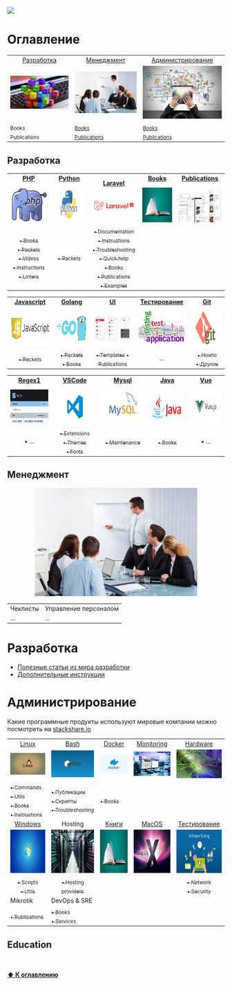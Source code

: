 ![](https://github.styleci.io/repos/7548986/shield?style=plastic)

# Оглавление
<table>
    <tr>
        <td align="center">
            <a href="#разработка">Разработка</a>
        </td>
        <td align="center">
            <a href="#менеджмент">Менеджмент</a>
        </td>
        <td align="center">
            <a href="#администрирование">Администрирование</a>
        </td>
    </tr>
    <tr>
        <td align="center">
            <a href="programming"><img src="Images/programming.jpg" width=300px;></a>
        </td>
        <td align="center">
            <a href="#management"><img src="Images/management.jpg" width=300px;></a>
        </td>
        <td align="center">
            <a href="#administration"><img src="Images/administration.jpg" width=300px;></a>
        </td> 
    </tr>
    <tr>
        <td>
            <sub>Books</sub><br/>
            <sub>Publications</sub>
        </td>
        <td>
            <sub><a href="/Management/Books/README.md">Books</a></sub><br/>
            <sub><a href="/Management/Publications/README.md">Publications</a></sub>
        </td>
        <td>
            <sub><a href="/Management/Books/README.md">Books</a></sub><br/>
            <sub><a href="/Management/Publications/README.md">Publications</a></sub>
        </td> 
    </tr>
</table>

## Разработка

<table>
    <tr>
        <td>
            <div align="center" style="height:30px">
                <a href="/Development/Laravel/README.md"><b>PHP</b></a>
            </div>
            <div align="center">
                <img src="Images/php.png" width="150" height="80">
            </div>
        </td>
        <td>
            <div align="center" style="height:30px">
                <a href="/Development/Python/.."><b>Python</b></a>
            </div>
            <div align="center">
                <img src="Images/python.jpg" width="150" height="80">
            </div>
        </td>
        <td>
            <div align="center" style="height:30px">
                <a href="/Development/Laravel/README.md"><b>Laravel</b></a>
            </div>
            <div align="center">
                <img src="Images/laravel.png" width="150">
            </div>
        </td>
        <td>
            <div align="center" style="height:30px">
                <a href="/Development/Books/README.md"><b>Books</b></a>
            </div>
            <div align="center">
                <img src="Images/books.jpg" width="150" height="80">
            </div>
        </td>
        <td>
            <div align="center" style="height:30px">
                <a href="/Development/Publications/README.md"><b>Publications</b></a>
            </div>
            <div align="center">
                <img src="Images/publications.png" width="150" height="80">
            </div>
        </td>
    </tr>
    <tr>
        <td align="center">
            <a href="/Development/PHP/Books/README.md"><sub>&bull; Books</sub></a><br/>
            <a href="/Development/PHP/Packets/README.md"><sub>&bull; Packets</sub></a><br/>
            <a href="/Development/PHP/Videos/README.md"><sub>&bull; Videos</sub></a></br>
            <a href="/Development/PHP/Instructions/README.md"><sub>&bull; Instructions</sub></a></br>
            <a href="/Development/PHP/Linters/README.md"><sub>&bull; Linters</sub></a></br>
        </td>
        <td align="center">
            <a href="/Development/Python/Packets/README.md"><sub>&bull; Packets</sub></a><br/>
        </td>
        <td align="center">
            <a href="/Development/Laravel/Documentation/README.md"><sub>&bull;  Documentation</sub></a><br/>
            <a href="/Development/Laravel/Instructions/"><sub>&bull;  Instructions</sub></a><br/>
            <a href="/Development/Laravel/Troubleshooting/README.md"><sub>&bull;  Troubleshooting</sub></a><br/>
            <a href="/Development/Laravel/QuickHelp/README.md"><sub>&bull;  Quick help</sub></a><br/>
            <a href="/Development/PHP/Books/README.md"><sub>&bull;  Books</sub></a><br/>
            <a href="/Development/Laravel/Publications/README.md"><sub>&bull;  Publications</sub></a><br/>
            <a href="/Development/Laravel/Examples/README.md"><sub>&bull;  Examples</sub></a>
        </td>
        <td align="center">
        </td>
    </tr>
    </table>
    <table>
    <tr>
        <td>
            <div align="center" style="height:30px">
                <a href="#"><b>Javascript</b></a>
            </div>
            <div align="center">
                <img src="Images/javascript.png" width="150" height="80">
            </div>
        </td>
        <td>
            <div align="center" style="height:30px">
                <a href="#"><b>Golang</b></a>
            </div>
            <div align="center">
                <img src="Images/golang.png" width="150" height="80">
            </div>
        </td>
        <td>
            <div align="center" style="height:30px">
                <a href="/Development/UI/README.md"><b>UI</b></a>
            </div>
            <div align="center">
                <img src="Images/ui.png" width="150" height="80">
            </div>
        </td>
        <td>
            <div align="center" style="height:30px">
                <a href="/Development/Testing/README.md"><b>Тестирование</b></a>
            </div>
            <div align="center">
                <img src="Images/testing.png" width="150" height="80">
            </div>
        </td>
        <td>
            <div align="center" style="height:30px">
                <a href="#"><b>Git</b></a>
            </div>
            <div align="center">
                <img src="Images/git.png" width="150" height="80">
            </div>
        </td>
    </tr>
    <tr>
    </tr>
    <tr>
        <td align="center">
            <a href="/Development/Javascript/Packets/README.md"><sub>&bull; Packets</sub></a>
        </td>
        <td align="center">
            <a href="/Development/Golang/Packets/README.md"><sub>&bull; Packets</sub></a><br/>
            <a href="/Development/Golang/Books/README.md"><sub>&bull; Books</sub></a>
        </td>
        <td align="center">
             <a href="/Development/UI/Publications/README.md"><sub>&bull; Templates</sub></a>
             <a href="/Development/UI/Publications/README.md"><sub>&bull; Publications</sub></a>
        </td>
        <td align="center">
            ...
        </td>
        <td align="center">
            <a href="/Development/Git/Howto/README.md"><sub>&bull; Howto</sub></a><br/>
            <a href="/Development/Git/Others/README.md"><sub>&bull; Другое</sub></a>
        </td>
    </tr>
    </table>
    <table>
    <tr>
        <td>
            <div align="center" style="height:30px">
                <a href="/Development/Regex/README.md"><b>Regex1</b></a>
            </div>
            <div align="center">
                <img src="Images/regex.png" width="150" height="80">
            </div>
        </td>
        <td>
            <div align="center" style="height:30px">
                <a href="/Development/Regex/README.md"><b>VSCode</b></a>
            </div>
            <div align="center">
                <img src="Images/vscode.jpg" width="150" height="80">
            </div>
        </td>
        <td>
            <div align="center" style="height:30px">
                <a href="/Development/Mysql/README.md"><b>Mysql</b></a>
            </div>
            <div align="center">
                <img src="Images/mysql.jpg" width="150" height="80">
            </div>
        </td>
        <td>
            <div align="center" style="height:30px">
                <a href="/Development/Java/README.md"><b>Java</b></a>
            </div>
            <div align="center">
                <img src="Images/java.jpg" width="150" height="80">
            </div>
        </td>
        <td>
            <div align="center" style="height:30px">
                <a href="/Development/VueJs/README.md"><b>Vue</b></a>
            </div>
            <div align="center">
                <img src="Images/vuejs.jpg" width="150" height="80">
            </div>
        </td>
    </tr>
    <tr>
        <td align="center">
            &bull; ...
        </td>
        <td align="center">
            <a href="/Development/VSCode/Extensions/README.md"><sub>&bull; Extensions</sub></a><br/>
            <a href="/Development/VSCode/Themes/README.md"><sub>&bull; Themes</sub></a><br/>
            <a href="/Development/VSCode/Fonts/README.md"><sub>&bull; Fonts</sub></a>
        </td>
        <td align="center">
            <a href="/Development/Mysql/Administration/README.md"><sub>&bull; Maintenance</sub></a>
        </td>
        <td align="center">
            <a href="/Development/Java/Books/README.md"><sub>&bull; Books</sub></a>
        </td>
        <td align="center">
            &bull; ...
        </td>
    </tr>
</table>


## Менеджмент
<p align="center">
    <img src="Images/management.jpg" height=250px;>
</p>

<table>
    <tr>
        <td align="center">
            Чеклисты
        </td>
        <td align="center">
            Управление персоналом
        </td>
    </tr>
    <tr>
        <td>
            ...
        </td>
        <td>
            ...
        </td>
    </tr>
</table>


# Разработка

* [Полезные статьи из мира разработки](Development/Docs)
* [Дополнительные инструкции](/Development/PHP_Packets/Instructions)

# Администрирование

Какие программные продукты используют мировые компании можно посмотреть на [stackshare.io](https://stackshare.io/)

<table>
    <tr>
        <td align="center">
            <a href="/DevOps/Bash/">Linux</a><br/>
        </td>
        <td align="center">
            <a href="/DevOps/Bash/">Bash</a><br/>
        </td>
        <td align="center">
            <a href="/Administration/Docker/README.md">Docker</a><br/>
        </td>
        <td align="center">
            <a href="/DevOps/Monitoring/README.md">Monitoring</a>
        </td>
        <td align="center">
            <a href="/Hardware">Hardware</a>
        </td>
    </tr>
    <tr>
        <td align="center">
            <img src="Images/linux.jpg" width="150">
        </td>
        <td align="center">
            <img src="Images/bash.jpg" width="150">
        </td>
        <td align="center">
            <img src="Images/docker.jpg" width="150">
        </td>
        <td align="center">
            <img src="Images/monitoring.jpg" width="150">
        </td>
        <td align="center">
            <img src="Images/hardware.jpg" width="150">
        </td>
    </tr>
    <tr>
        <td>
            <a href="/Administration/Linux_Commands/README.md"><sub>&bull; Commands</sub></a><br/>
            <a href="/Administration/Linux_Utils/README.md"><sub>&bull; Utils</sub></a><br/>
            <a href="#"><sub>&bull; Books</sub></a><br/>
            <a href="/Administration/Linux/Instructions/README.md"><sub>&bull; Instructions</sub></a><br/>
        </td>
        <td>
            <a href="/DevOps/Bash/Publications/README.md"><sub>&bull; Публикации</sub></a><br/>
            <a href="/DevOps/Bash/Scripts/.."><sub>&bull; Скрипты</sub></a><br/>
            <a href="/DevOps/Bash/Torubleshooting/"><sub>&bull; Troubleshooting</sub></a>
        </td>
        <td>
            <a href="/Administration/Docker/Books/README.md"><sub>&bull; Books</sub></a><br/>
        </td>
    </tr>
    <tr>
        <td align="center">
            <a href="#">Windows</a>
        </td>
        <td align="center">
            Hosting
        </td>
        <td align="center">
            <a href="/DevOps/Books/README.md">Книги</a>
        </td>
        <td align="center">
            <a href="/DevOps/MacOS/README.md">MacOS</a>
        </td>
        <td align="center">
            <a href="#">Тестирование</a>
        </td>
    </tr>
    <tr>
        <td align="center">
             <img src="Images/windows.jpg" width="150" height="100">
        </td>
        <td align="center">
            <img src="Images/hosting.jpg" width="150" height="100">
        </td>
        <td align="center">
            <img src="Images/books.jpg" width="150" height="100">
        </td>
        <td align="center">
            <img src="Images/macos.jpeg" width="150" height="100">
        </td>
        <td align="center">
            <img src="Images/testing.jpg" width="150" height="100">
        </td>
    </tr>
    <tr>
        <td align="center">
            <a href="/Administration/Windows/Scripts/README.md/"><sub>&bull; Scripts</sub></a><br/>
            <a href="/Administration/Windows/Utils/README.md"><sub>&bull; Utils</sub></a>
        </td>
        <td align="center">
            <a href="/Administration/Hosting/Providers/README.md"><sub>&bull; Hosting providers</sub></a><br/>
        </td>
        <td align="center">
        </td>
        <td align="center">
        </td>
        <td align="center">
            <a href="/Administration/Testing/Network"><sub>&bull; Network</sub></a><br/>
            <a href="/Administration/Testing/Security"><sub>&bull; Security</sub></a>
        </td>
    </tr>
    <tr>
        <td>
            Mikrotik</a>
        </td>
        <td>
            DevOps & SRE</a>
        </td>
    </tr>
    <tr>
        <td>
            <a href="/Administration/Mikrotik/Publications/README.md"><sub>&bull; Publications</sub></a>
        </td>
        <td>
            <a href="/Administration/DevOps_SRE/Books/README.md"><sub>&bull; Books</sub></a><br/>
            <a href="/Administration/DevOps_SRE/Services/README.md"><sub>&bull; Services</sub></a>
        </td>
    </tr>
</table>

## Education
<p align="center">
    <img src="" height=250px;>
</p>


**[⬆ К оглавлению](#Оглавление)**